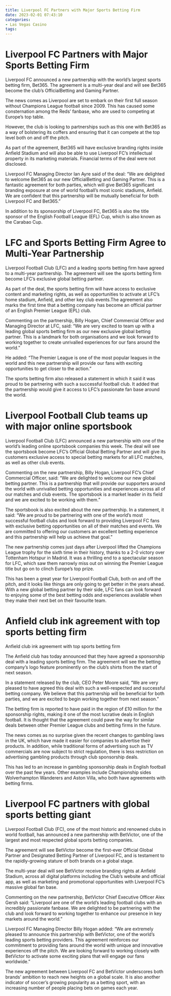 ```yaml
---
title: Liverpool FC Partners with Major Sports Betting Firm
date: 2023-02-01 07:43:10
categories:
- Las Vegas Casino
tags:
---
```



#  Liverpool FC Partners with Major Sports Betting Firm

Liverpool FC announced a new partnership with the world’s largest sports betting firm, Bet365. The agreement is a multi-year deal and will see Bet365 become the club’s OfficialBetting and Gaming Partner.

The news comes as Liverpool are set to embark on their first full season without Champions League football since 2009. This has caused some consternation among the Reds’ fanbase, who are used to competing at Europe’s top table.

However, the club is looking to partnerships such as this one with Bet365 as a way of bolstering its coffers and ensuring that it can compete at the top level both on and off the pitch.

As part of the agreement, Bet365 will have exclusive branding rights inside Anfield Stadium and will also be able to use Liverpool FC’s intellectual property in its marketing materials. Financial terms of the deal were not disclosed.

Liverpool FC Managing Director Ian Ayre said of the deal: “We are delighted to welcome Bet365 as our new OfficialBetting and Gaming Partner. This is a fantastic agreement for both parties, which will give Bet365 significant branding exposure at one of world football’s most iconic stadiums, Anfield. We are confident that this partnership will be mutually beneficial for both Liverpool FC and Bet365.”

In addition to its sponsorship of Liverpool FC, Bet365 is also the title sponsor of the English Football League (EFL) Cup, which is also known as the Carabao Cup.

#  LFC and Sports Betting Firm Agree to Multi-Year Partnership

Liverpool Football Club (LFC) and a leading sports betting firm have agreed to a multi-year partnership. The agreement will see the sports betting firm become LFC’s exclusive global betting partner.

As part of the deal, the sports betting firm will have access to exclusive content and marketing rights, as well as opportunities to activate at LFC’s home stadium, Anfield, and other key club events.The agreement also marks the first time that a betting company has become an official partner of an English Premier League (EPL) club.

Commenting on the partnership, Billy Hogan, Chief Commercial Officer and Managing Director at LFC, said: “We are very excited to team up with a leading global sports betting firm as our new exclusive global betting partner. This is a landmark for both organisations and we look forward to working together to create unrivalled experiences for our fans around the world.”

He added: “The Premier League is one of the most popular leagues in the world and this new partnership will provide our fans with exciting opportunities to get closer to the action.”

The sports betting firm also released a statement in which it said it was proud to be partnering with such a successful football club. It added that the partnership would give it access to LFC’s passionate fan base around the world.

#  Liverpool Football Club teams up with major online sportsbook

Liverpool Football Club (LFC) announced a new partnership with one of the world’s leading online sportsbook companies this week. The deal will see the sportsbook become LFC’s Official Global Betting Partner and will give its customers exclusive access to special betting markets for all LFC matches, as well as other club events.

Commenting on the new partnership, Billy Hogan, Liverpool FC’s Chief Commercial Officer, said: “We are delighted to welcome our new global betting partner. This is a partnership that will provide our supporters around the world with unrivalled betting opportunities and experiences across all of our matches and club events. The sportsbook is a market leader in its field and we are excited to be working with them.”

The sportsbook is also excited about the new partnership. In a statement, it said: “We are proud to be partnering with one of the world’s most successful football clubs and look forward to providing Liverpool FC fans with exclusive betting opportunities on all of their matches and events. We are committed to offering our customers an excellent betting experience and this partnership will help us achieve that goal.”

The new partnership comes just days after Liverpool lifted the Champions League trophy for the sixth time in their history, thanks to a 2-0 victory over Tottenham Hotspur in Madrid. It was a thrilling end to a spectacular season for LFC, which saw them narrowly miss out on winning the Premier League title but go on to clinch Europe’s top prize.

This has been a great year for Liverpool Football Club, both on and off the pitch, and it looks like things are only going to get better in the years ahead. With a new global betting partner by their side, LFC fans can look forward to enjoying some of the best betting odds and experiences available when they make their next bet on their favourite team.

#  Anfield club ink agreement with top sports betting firm

Anfield club ink agreement with top sports betting firm

The Anfield club has today announced that they have agreed a sponsorship deal with a leading sports betting firm. The agreement will see the betting company’s logo feature prominently on the club’s shirts from the start of next season.

In a statement released by the club, CEO Peter Moore said, “We are very pleased to have agreed this deal with such a well-respected and successful betting company. We believe that this partnership will be beneficial for both parties, and we are excited to begin working together from next season.”

The betting firm is reported to have paid in the region of £10 million for the sponsorship rights, making it one of the most lucrative deals in English football. It is thought that the agreement could pave the way for similar deals between other Premier League clubs and betting firms in the future.

The news comes as no surprise given the recent changes to gambling laws in the UK, which have made it easier for companies to advertise their products. In addition, while traditional forms of advertising such as TV commercials are now subject to strict regulation, there is less restriction on advertising gambling products through club sponsorship deals.

This has led to an increase in gambling sponsorship deals in English football over the past few years. Other examples include Championship sides Wolverhampton Wanderers and Aston Villa, who both have agreements with betting firms.

#  Liverpool FC partners with global sports betting giant

Liverpool Football Club (FC), one of the most historic and renowned clubs in world football, has announced a new partnership with BetVictor, one of the largest and most respected global sports betting companies.

The agreement will see BetVictor become the first-ever Official Global Partner and Designated Betting Partner of Liverpool FC, and is testament to the rapidly-growing stature of both brands on a global stage.

The multi-year deal will see BetVictor receive branding rights at Anfield Stadium, across all digital platforms including the Club’s website and official app, as well as marketing and promotional opportunities with Liverpool FC’s massive global fan base.

Commenting on the new partnership, BetVictor Chief Executive Officer Alex Gersh said: “Liverpool are one of the world’s leading football clubs with an incredibly passionate fanbase. We are delighted to be partnering with the club and look forward to working together to enhance our presence in key markets around the world.”

Liverpool FC Managing Director Billy Hogan added: “We are extremely pleased to announce this partnership with BetVictor, one of the world’s leading sports betting providers. This agreement reinforces our commitment to providing fans around the world with unique and innovative experiences off the pitch. We are looking forward to working closely with BetVictor to activate some exciting plans that will engage our fans worldwide.”

The new agreement between Liverpool FC and BetVictor underscores both brands’ ambition to reach new heights on a global scale. It is also another indicator of soccer’s growing popularity as a betting sport, with an increasing number of people placing bets on games each year.